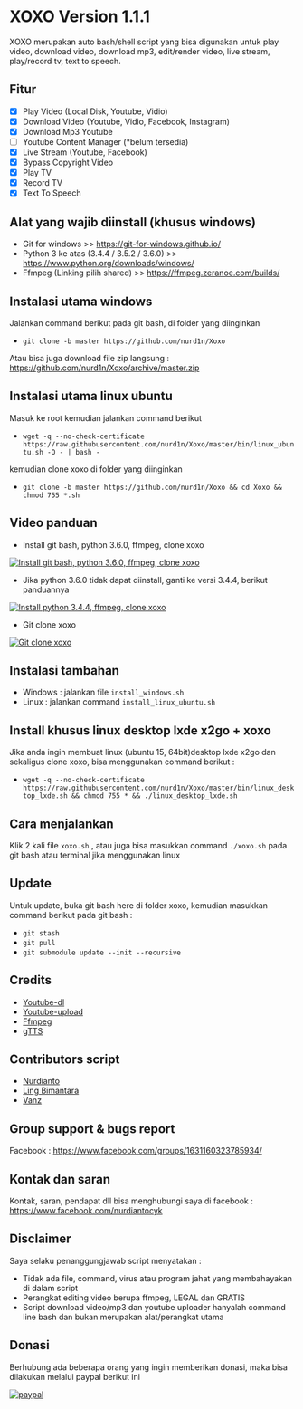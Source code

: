 # XOXO Version 1.1.1
XOXO merupakan auto bash/shell script yang bisa digunakan untuk play video, download video, download mp3, edit/render video, live stream, play/record tv, text to speech.

## Fitur
- [x] Play Video (Local Disk, Youtube, Vidio)
- [x] Download Video (Youtube, Vidio, Facebook, Instagram)
- [x] Download Mp3 Youtube
- [ ] Youtube Content Manager (*belum tersedia)
- [x] Live Stream (Youtube, Facebook)
- [x] Bypass Copyright Video
- [x] Play TV
- [x] Record TV
- [x] Text To Speech

## Alat yang wajib diinstall (khusus windows)
- Git for windows >> https://git-for-windows.github.io/
- Python 3 ke atas (3.4.4 / 3.5.2 / 3.6.0) >> https://www.python.org/downloads/windows/
- Ffmpeg (Linking pilih shared) >> https://ffmpeg.zeranoe.com/builds/

## Instalasi utama windows
Jalankan command berikut pada git bash, di folder yang diinginkan
- `git clone -b master https://github.com/nurd1n/Xoxo`

Atau bisa juga download file zip langsung : https://github.com/nurd1n/Xoxo/archive/master.zip

## Instalasi utama linux ubuntu
Masuk ke root kemudian jalankan command berikut
- `wget -q --no-check-certificate https://raw.githubusercontent.com/nurd1n/Xoxo/master/bin/linux_ubuntu.sh -O - | bash -`

kemudian clone xoxo di folder yang diinginkan
- `git clone -b master https://github.com/nurd1n/Xoxo && cd Xoxo && chmod 755 *.sh`

## Video panduan
- Install git bash, python 3.6.0, ffmpeg, clone xoxo

[![Install git bash, python 3.6.0, ffmpeg, clone xoxo](http://img.youtube.com/vi/U1dOJsD0gWY/0.jpg)](http://www.youtube.com/watch?v=U1dOJsD0gWY)


- Jika python 3.6.0 tidak dapat diinstall, ganti ke versi 3.4.4, berikut panduannya

[![Install python 3.4.4, ffmpeg, clone xoxo](http://img.youtube.com/vi/Myp9nNOcHIc/0.jpg)](http://www.youtube.com/watch?v=Myp9nNOcHIc)


- Git clone xoxo

[![Git clone xoxo](http://img.youtube.com/vi/iPdawz6GqAY/0.jpg)](http://www.youtube.com/watch?v=iPdawz6GqAY)

## Instalasi tambahan
- Windows : jalankan file `install_windows.sh`
- Linux   : jalankan command `install_linux_ubuntu.sh`

## Install khusus linux desktop lxde x2go + xoxo
Jika anda ingin membuat linux (ubuntu 15, 64bit)desktop lxde x2go dan sekaligus clone xoxo, bisa menggunakan command berikut :
- `wget -q --no-check-certificate https://raw.githubusercontent.com/nurd1n/Xoxo/master/bin/linux_desktop_lxde.sh && chmod 755 * && ./linux_desktop_lxde.sh`


## Cara menjalankan
Klik 2 kali file `xoxo.sh` , atau juga bisa masukkan command `./xoxo.sh` pada git bash atau terminal jika menggunakan linux

## Update
Untuk update, buka git bash here di folder xoxo, kemudian masukkan command berikut pada git bash :
- `git stash`
- `git pull`
- `git submodule update --init --recursive`

## Credits
- [Youtube-dl](https://github.com/rg3/youtube-dl)
- [Youtube-upload](https://github.com/tokland/youtube-upload)
- [Ffmpeg](https://ffmpeg.org/)
- [gTTS](https://github.com/pndurette/gTTS)

## Contributors script
- [Nurdianto](https://www.facebook.com/nurdiantocyk)
- [Ling Bimantara](https://www.facebook.com/Syehlung)
- [Vanz](https://www.facebook.com/0x0010)

## Group support & bugs report
Facebook : https://www.facebook.com/groups/1631160323785934/

## Kontak dan saran
Kontak, saran, pendapat dll bisa menghubungi saya di facebook : https://www.facebook.com/nurdiantocyk

## Disclaimer
Saya selaku penanggungjawab script menyatakan :
- Tidak ada file, command, virus atau program jahat yang membahayakan di dalam script
- Perangkat editing video berupa ffmpeg, LEGAL dan GRATIS
- Script download video/mp3 dan youtube uploader hanyalah command line bash dan bukan merupakan alat/perangkat utama

## Donasi
Berhubung ada beberapa orang yang ingin memberikan donasi, maka bisa dilakukan melalui paypal berikut ini

[![paypal](https://www.paypalobjects.com/en_US/i/btn/btn_donateCC_LG.gif)](https://www.paypal.com/cgi-bin/webscr?cmd=_donations&business=FDC226PG2327N&lc=ID&item_name=Donasi%20xoxo&currency_code=USD&bn=PP%2dDonationsBF%3abtn_donateCC_LG%2egif%3aNonHosted)
